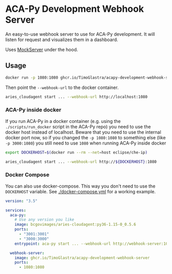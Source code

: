 # ACA-Py Development Webhook Server

An easy-to-use webhook server to use for ACA-Py development. It will listen for request and visualizes them in a dashboard.

Uses [MockServer](https://mock-server.com) under the hood.

## Usage

```sh
docker run -p 1080:1080 ghcr.io/TimoGlastra/acapy-development-webhook-server
```

Then point the `--webhook-url` to the docker container.

```sh
aries_cloudagent start ... --webhook-url http://localhost:1080
```

### ACA-Py inside docker

If you run ACA-Py in a docker container (e.g. using the `./scripts/run_docker` script in the ACA-Py repo) you need to use the docker host instead of localhost. Beware that you need to use the internal docker port now, so if you changed the `-p 1080:1080` to something else (like `-p 3000:1080`) you still need to use `1080` when running ACA-Py inside docker

```sh
export DOCKERHOST=$(docker run --rm --net=host eclipse/che-ip)

aries_cloudagent start ... --webhook-url http://${DOCKERHOST}:1080
```

### Docker Compose

You can also use docker-compose. This way you don't need to use the `DOCKERHOST` variable. See [./docker-compose.yml](./docker-compose.yml) for a working example.

```yaml
version: "3.5"

services:
  aca-py:
    # Use any version you like
    image: bcgovimages/aries-cloudagent:py36-1.15-0_0.5.6
    ports:
      - "3001:3001"
      - "3000:3000"
    entrypoint: aca-py start ... --webhook-url http://webhook-server:1080

  webhook-server:
    image: ghcr.io/TimoGlastra/acapy-development-webhook-server
    ports:
      - 1080:1080
```
